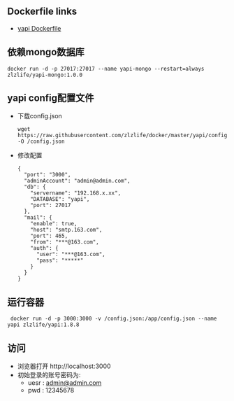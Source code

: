 ## Dockerfile links

* [yapi Dockerfile](https://github.com/zlzlife/docker/blob/master/yapi/Dockerfile)

## 依赖mongo数据库
```
docker run -d -p 27017:27017 --name yapi-mongo --restart=always zlzlife/yapi-mongo:1.0.0
```

## yapi config配置文件

- 下载config.json
    ```
    wget https://raw.githubusercontent.com/zlzlife/docker/master/yapi/config.json -O /config.json
    ```

- 修改配置
    ```
    {
      "port": "3000",
      "adminAccount": "admin@admin.com",
      "db": {
        "servername": "192.168.x.xx",
        "DATABASE": "yapi",
        "port": 27017
      },
      "mail": {
        "enable": true,
        "host": "smtp.163.com",
        "port": 465,
        "from": "***@163.com",
        "auth": {
          "user": "***@163.com",
          "pass": "*****"
        }
      }
    }
    ```

## 运行容器

```
 docker run -d -p 3000:3000 -v /config.json:/app/config.json --name yapi zlzlife/yapi:1.8.8
```

## 访问
- 浏览器打开 http://localhost:3000
- 初始登录的账号密码为:
  - uesr : admin@admin.com
  - pwd : 12345678

